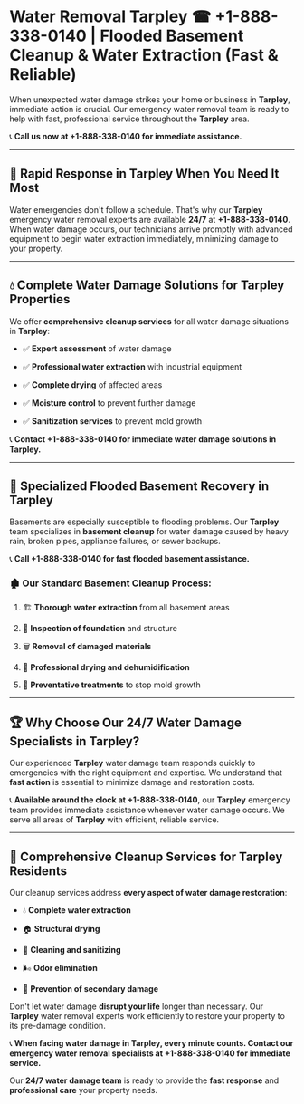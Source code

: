 # Water Removal Tarpley ☎ +1-888-338-0140 | Flooded Basement Cleanup & Water Extraction (Fast & Reliable)

When unexpected water damage strikes your home or business in **Tarpley**, immediate action is crucial. Our emergency water removal team is ready to help with fast, professional service throughout the **Tarpley** area. 

📞 **Call us now at +1-888-338-0140 for immediate assistance.**
---
## 🚀 Rapid Response in Tarpley When You Need It Most
Water emergencies don't follow a schedule. That's why our **Tarpley** emergency water removal experts are available **24/7** at **+1-888-338-0140**. When water damage occurs, our technicians arrive promptly with advanced equipment to begin water extraction immediately, minimizing damage to your property.
---
## 💧 Complete Water Damage Solutions for Tarpley Properties
We offer **comprehensive cleanup services** for all water damage situations in **Tarpley**:
- ✅ **Expert assessment** of water damage  
- ✅ **Professional water extraction** with industrial equipment  
- ✅ **Complete drying** of affected areas  
- ✅ **Moisture control** to prevent further damage  
- ✅ **Sanitization services** to prevent mold growth  
📞 **Contact +1-888-338-0140 for immediate water damage solutions in Tarpley.**
---
## 🌊 Specialized Flooded Basement Recovery in Tarpley
Basements are especially susceptible to flooding problems. Our **Tarpley** team specializes in **basement cleanup** for water damage caused by heavy rain, broken pipes, appliance failures, or sewer backups. 
📞 **Call +1-888-338-0140 for fast flooded basement assistance.**
### 🏚️ Our Standard Basement Cleanup Process:
1. 🏗️ **Thorough water extraction** from all basement areas  
2. 🔎 **Inspection of foundation** and structure  
3. 🗑️ **Removal of damaged materials**  
4. 💨 **Professional drying and dehumidification**  
5. 🚫 **Preventative treatments** to stop mold growth  
---
## 🏆 Why Choose Our 24/7 Water Damage Specialists in Tarpley?
Our experienced **Tarpley** water damage team responds quickly to emergencies with the right equipment and expertise. We understand that **fast action** is essential to minimize damage and restoration costs.
📞 **Available around the clock at +1-888-338-0140**, our **Tarpley** emergency team provides immediate assistance whenever water damage occurs. We serve all areas of **Tarpley** with efficient, reliable service.
---
## 🧹 Comprehensive Cleanup Services for Tarpley Residents
Our cleanup services address **every aspect of water damage restoration**:
- 💧 **Complete water extraction**  
- 🏠 **Structural drying**  
- 🧼 **Cleaning and sanitizing**  
- 🌬️ **Odor elimination**  
- 🚫 **Prevention of secondary damage**  
Don't let water damage **disrupt your life** longer than necessary. Our **Tarpley** water removal experts work efficiently to restore your property to its pre-damage condition.
📞 **When facing water damage in Tarpley, every minute counts. Contact our emergency water removal specialists at +1-888-338-0140 for immediate service.**
Our **24/7 water damage team** is ready to provide the **fast response** and **professional care** your property needs.
